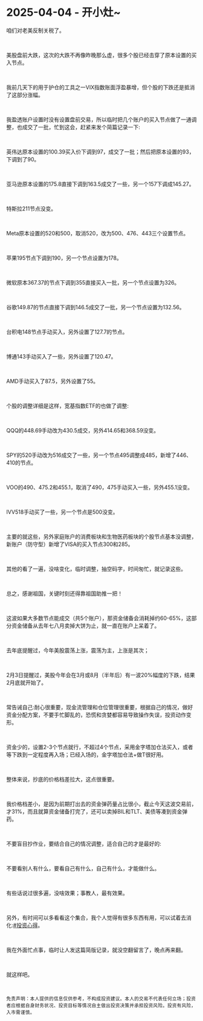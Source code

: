# 2025-04-04 - 开小灶~

<p style="visibility: visible;">咱们对老美反制关税了。</p><p style="visibility: visible;"><br style="visibility: visible;"></p><p style="visibility: visible;">美股盘前大跌，这次的大跌不再像昨晚那么虚，很多个股已经击穿了原本设置的买入节点。</p><p style="visibility: visible;"><br style="visibility: visible;"></p><p style="visibility: visible;">我前几天下的用于护仓的工具之一VIX指数账面浮盈暴增，但个股的下跌还是抵消了这部分涨幅。</p><p style="visibility: visible;"><br style="visibility: visible;"></p><p style="visibility: visible;">我盈透账户设置时没有设置盘前交易，所以临时把几个账户的买入节点做了一通调整，也成交了一批，忙到这会，赶紧来发个简篇记录一下:</p><p style="visibility: visible;"><br style="visibility: visible;"></p><p style="visibility: visible;">英伟达原本设置的100.39买入价下调到97，成交了一批；然后把原本设置的93，下调到了90。</p><p style="visibility: visible;"><br style="visibility: visible;"></p><p style="visibility: visible;">亚马逊原本设置的175.8直接下调到163.5成交了一些，另一个157下调成145.27。</p><p style="visibility: visible;"><br style="visibility: visible;"></p><p style="visibility: visible;">特斯拉211节点没变。</p><p style="visibility: visible;"><br style="visibility: visible;"></p><p style="visibility: visible;">Meta原本设置的520和500，取消520，改为500、476、443三个设置节点。</p><p style="visibility: visible;"><br style="visibility: visible;"></p><p style="visibility: visible;">苹果195节点下调到190，另一个节点设置为178。</p><p style="visibility: visible;"><br style="visibility: visible;"></p><p style="visibility: visible;">微软原本367.37的节点下调到355直接买入一批，另一个节点设置为326。</p><p style="visibility: visible;"><br style="visibility: visible;"></p><p style="visibility: visible;">谷歌149.87的节点直接下调到146.5成交了一批，另一个节点设置为132.56。</p><p style="visibility: visible;"><br style="visibility: visible;"></p><p style="visibility: visible;">台积电148节点手动买入，另外设置了127.7的节点。</p><p style="visibility: visible;"><br style="visibility: visible;"></p><p style="visibility: visible;">博通143手动买入了一些，另外设置了120.47。</p><p style="visibility: visible;"><br style="visibility: visible;"></p><p style="visibility: visible;">AMD手动买入了87.5，另外设置了55。</p><p style="visibility: visible;"><br style="visibility: visible;"></p><p style="visibility: visible;">个股的调整详细是这样，宽基指数ETF的也做了调整:</p><p style="visibility: visible;"><br style="visibility: visible;"></p><p style="visibility: visible;">QQQ的448.69手动改为430.5成交，另外414.65和368.59没变。</p><p style="visibility: visible;"><br style="visibility: visible;"></p><p style="visibility: visible;">SPY的520手动改为516成交了一些，另一个节点495调整成485，新增了446、410的节点。</p><p style="visibility: visible;"><br style="visibility: visible;"></p><p style="visibility: visible;">VOO的490、475.2和455.1，取消了490，475手动买入一些，另外455.1没变。</p><p style="visibility: visible;"><br style="visibility: visible;"></p><p>IVV518手动买了一些，另一个节点是500没变。</p><p><br></p><p>主要的就这些，另外家庭账户的消费板块和生物医药板块的个股节点基本没调整，新账户（防守型）新增了VISA的买入节点300和285。</p><p><br></p><p>其他的看了一遍，没啥变化，临时调整，抽空码字，时间匆忙，就记录这些。</p><p><br></p><p>总之，感谢祖国，关键时刻还得靠祖国助推一把！</p><p><br></p><p>这波如果大多数节点能成交（共5个账户），那资金储备会消耗掉约60-65%，这部分资金储备从去年七八月卖掉大饼为止，就一直在账户上呆着了。</p><p><br></p><p>去年底提醒过，今年美股震荡上涨，震荡为主，上涨是其次；</p><p><br></p><p>2月3日提醒过，美股今年会在3月或8月（半年后）有一波20%幅度的下跌，结果2月底就开始了。</p><p><br></p><p>常告诫自己:耐心很重要，现金流管理和仓位管理很重要，根据自己的情况，做好资金分配方案，不要手忙脚乱的，恐慌和贪婪都容易导致操作失误，投资动作变形。</p><p><br></p><p>资金少的，设置2-3个节点就行，不超过4个节点，采用金字塔加仓法买入，或者等下跌到一定程度再入场；已经入场的，金字塔加仓法+做T很好用。</p><p><br></p><p>整体来说，抄底的价格档差拉大，这点很重要。</p><p><br></p><p>我价格档差小，是因为前期打出去的资金弹药量占比很小，截止今天这波交易前，才31%，而且就算资金储备打完了，还可以卖掉BIL和TLT、美债等凑到资金弹药。</p><p><br></p><p>不要盲目抄作业，要结合自己的情况调整，适合自己的才是最好的:</p><p><br></p><p>不要看别人有什么，要看自己有什么，自己有什么，才能做什么。</p><p><br></p><p>有些话说过很多遍，没啥效果；事教人，最有效果。</p><p><br></p><p>另外，有时间可以多看看这个集合，我个人觉得有很多东西有用，可以试着去消化:<a localeditorid="59hr7120vbc00000000" href="https://mp.weixin.qq.com/mp/appmsgalbum?__biz=Mzg2NTkwNTM4MA==&amp;action=getalbum&amp;album_id=3896708264536227856&amp;scene=126#wechat_redirect" textvalue="#投资心得" target="_blank" data-linktype="2">#投资心得</a>。</p><p><br></p><p>我在外面忙点事，临时让人发这篇简版记录，就没空翻留言了，晚点再来翻。</p><p><br></p><p>就这样吧。</p><p><br></p><p><span style="color: rgba(0, 0, 0, 0.9);font-family: &quot;PingFang SC&quot;, system-ui, -apple-system, BlinkMacSystemFont, &quot;Helvetica Neue&quot;, &quot;Hiragino Sans GB&quot;, &quot;Microsoft YaHei UI&quot;, &quot;Microsoft YaHei&quot;, Arial, sans-serif;font-size: 12px;letter-spacing: 0.544px;">免责声明：本人提供的信息仅供参考，不构成投资建议。本人的交易不代表任何立场；投资者应根据自身财务状况、投资目标等情况自主做出投资决策并承担投资风险。投资有风险，入市需谨慎。</span><br></p><p style="display: none;"><mp-style-type data-value="10000"></mp-style-type></p>